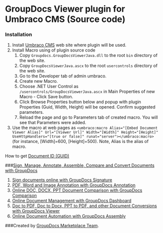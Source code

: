 GroupDocs Viewer plugin for Umbraco CMS (Source code)
==================================
 
### Installation
1. Install [Umbraco CMS](http://umbraco.org/download) web site where plugin will be used.
2. Install Macro using of plugin source code
    1. Copy `Groupdocs.GroupDocsViewerJava.dll` to the root `bin` directory of the web site.
    2. Copy `GroupDocsViewerJava.ascx` to the root `usercontrols` directory of the web site.
    3. Go to the Developer tab of admin umbraco.
    4. Create new Macro.
    5. Choose .NET User Control as `/usercontrols/GroupDocsViewerJava.ascx` in Main Properties of new Macro - Click Save button. 
    6. Click Browse Properties button below and popup with plugin Properties (Guid, Width, Height) will be opened. Confirm suggested parameters.
    7. Reload the page and go to Parameters tab of created macro. You will see that Parameters were added.
3. Use the macro at web pages as `<umbraco:macro Alias="[Embed Document Viewer Alias]" Url="[Viewer Url]" Width="[Width]" Height="[Height]" UseHttpHandlers="[true or false]" runat="server"></umbraco:macro>` (for instance, [Width]=600, [Height]=500). Note, Alias is the alias of macro.
  
How to get [Document ID (GUID)](http://groupdocs.com/docs/pages/viewpage.action?pageId=1409575)

###[Sign, Manage, Annotate, Assemble, Compare and Convert Documents with GroupDocs](http://groupdocs.com)
1. [Sign documents online with GroupDocs Signature](http://groupdocs.com/apps/signature)
2. [PDF, Word and Image Annotation with GroupDocs Annotation](http://groupdocs.com/apps/annotation)
3. [Online DOC, DOCX, PPT Document Comparison with GroupDocs Comparison](http://groupdocs.com/apps/comparison)
4. [Online Document Management with GroupDocs Dashboard](http://groupdocs.com/apps/dashboard)
5. [Doc to PDF, Doc to Docx, PPT to PDF, and other Document Conversions with GroupDocs Viewer](http://groupdocs.com/apps/viewer)
6. [Online Document Automation with GroupDocs Assembly](http://groupdocs.com/apps/assembly)

###Created by [GroupDocs Marketplace Team]( http://groupdocs.com/marketplace/ ).
